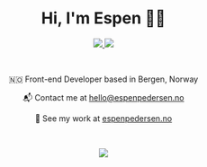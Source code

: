 <div align="center">  
  <h1>Hi, I'm Espen 👋🏼 </h1>
      
  <div>
    <a href="https://www.linkedin.com/in/espen-holm-pedersen-0a36a315a/">
      <img src="https://img.shields.io/badge/LinkedIn-blue?logo=linkedin&logoColor=white">
    </a>
    <a href="mailto:hello@espenpedersen.no">
      <img src="https://img.shields.io/badge/Contact Me-red">
    </a>
  </div>
  
  &nbsp;
      
  <p>🇳🇴 Front-end Developer based in Bergen, Norway</p>
  <p>📬 Contact me at <a href="mailto:hello@espenpedersen.no">hello@espenpedersen.no</a></p>
  <p>🎯 See my work at <a href="https://www.espenpedersen.no">espenpedersen.no</a></p>
  
  &nbsp;
      
  <img src="https://skillicons.dev/icons?i=js,html,css,bootstrap,figma,next,git,mongodb,mysql,netlify,nodejs,php,postman,react,sass,tailwind,vite,webpack,wordpress&perline=9">
  
</div>


